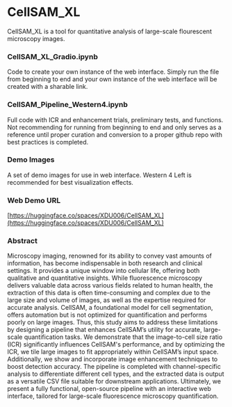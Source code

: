 # CellSAM_XL
CellSAM_XL is a tool for quantitative analysis of large-scale flourescent microscopy images. 

### CellSAM_XL_Gradio.ipynb
Code to create your own instance of the web interface. Simply run the file from beginning to end and your own instance of the web interface will be created with a sharable link. 

### CellSAM_Pipeline_Western4.ipynb
Full code with ICR and enhancement trials, preliminary tests, and functions. Not recommending for running from beginning to end and only serves as a reference until proper curation and conversion to a proper github repo with best practices is completed.

### Demo Images
A set of demo images for use in web interface. Western 4 Left is recommended for best visualization effects. 

### Web Demo URL
[https://huggingface.co/spaces/XDU006/CellSAM_XL](https://huggingface.co/spaces/XDU006/CellSAM_XL)

### Abstract
Microscopy imaging, renowned for its ability to convey vast amounts of information, has become indispensable in both research and clinical settings. It provides a unique window into cellular life, offering both qualitative and quantitative insights. While fluorescence microscopy delivers valuable data across various fields related to human health, the extraction of this data is often time-consuming and complex due to the large size and volume of images, as well as the expertise required for accurate analysis. CellSAM, a foundational model for cell segmentation, offers automation but is not optimized for quantification and performs poorly on large images. Thus, this study aims to address these limitations by designing a pipeline that enhances CellSAM’s utility for accurate, large-scale quantification tasks. We demonstrate that the image-to-cell size ratio (ICR) significantly influences CellSAM's performance, and by optimizing the ICR, we tile large images to fit appropriately within CellSAM’s input space. Additionally, we show and incorporate image enhancement techniques to boost detection accuracy. The pipeline is completed with channel-specific analysis to differentiate different cell types, and the extracted data is output as a versatile CSV file suitable for downstream applications. Ultimately, we present a fully functional, open-source pipeline with an interactive web interface, tailored for large-scale fluorescence microscopy quantification.
